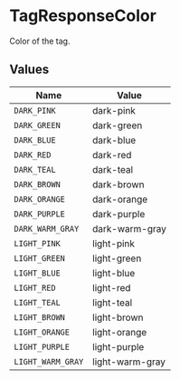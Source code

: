 # TagResponseColor

Color of the tag.


## Values

| Name              | Value             |
| ----------------- | ----------------- |
| `DARK_PINK`       | dark-pink         |
| `DARK_GREEN`      | dark-green        |
| `DARK_BLUE`       | dark-blue         |
| `DARK_RED`        | dark-red          |
| `DARK_TEAL`       | dark-teal         |
| `DARK_BROWN`      | dark-brown        |
| `DARK_ORANGE`     | dark-orange       |
| `DARK_PURPLE`     | dark-purple       |
| `DARK_WARM_GRAY`  | dark-warm-gray    |
| `LIGHT_PINK`      | light-pink        |
| `LIGHT_GREEN`     | light-green       |
| `LIGHT_BLUE`      | light-blue        |
| `LIGHT_RED`       | light-red         |
| `LIGHT_TEAL`      | light-teal        |
| `LIGHT_BROWN`     | light-brown       |
| `LIGHT_ORANGE`    | light-orange      |
| `LIGHT_PURPLE`    | light-purple      |
| `LIGHT_WARM_GRAY` | light-warm-gray   |